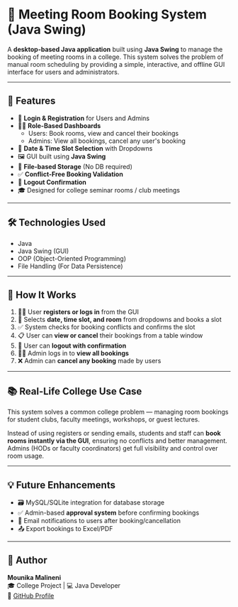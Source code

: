 # 🏢 Meeting Room Booking System (Java Swing)

A **desktop-based Java application** built using **Java Swing** to manage the booking of meeting rooms in a college. This system solves the problem of manual room scheduling by providing a simple, interactive, and offline GUI interface for users and administrators.

---

## 📌 Features

- 🔐 **Login & Registration** for Users and Admins  
- 🧑‍💼 **Role-Based Dashboards**  
  - Users: Book rooms, view and cancel their bookings  
  - Admins: View all bookings, cancel any user's booking  
- 📅 **Date & Time Slot Selection** with Dropdowns  
- 🖼️ GUI built using **Java Swing**  
- 💾 **File-based Storage** (No DB required)  
- ✅ **Conflict-Free Booking Validation**  
- 🚪 **Logout Confirmation**  
- 🎓 Designed for college seminar rooms / club meetings  

---

## 🛠️ Technologies Used

- Java  
- Java Swing (GUI)  
- OOP (Object-Oriented Programming)  
- File Handling (For Data Persistence)  

---

## 🔄 How It Works

1. 🧑‍🎓 User **registers or logs in** from the GUI  
2. 📅 Selects **date, time slot, and room** from dropdowns and books a slot  
3. ✅ System checks for booking conflicts and confirms the slot  
4. 📋 User can **view or cancel** their bookings from a table window  
5. 🚪 User can **logout with confirmation**  
6. 🧑‍💼 Admin logs in to **view all bookings**  
7. ❌ Admin can **cancel any booking** made by users  

---

## 📚 Real-Life College Use Case

This system solves a common college problem — managing room bookings for student clubs, faculty meetings, workshops, or guest lectures.

Instead of using registers or sending emails, students and staff can **book rooms instantly via the GUI**, ensuring no conflicts and better management.  
Admins (HODs or faculty coordinators) get full visibility and control over room usage.

---

## 💡 Future Enhancements

- 🗃️ MySQL/SQLite integration for database storage  
- ✅ Admin-based **approval system** before confirming bookings  
- 📧 Email notifications to users after booking/cancellation  
- 📤 Export bookings to Excel/PDF  

---

## 👤 Author

**Mounika Malineni**  
🎓 College Project | 💻 Java Developer  
🔗 [GitHub Profile](https://github.com/mounikamalineni26)
